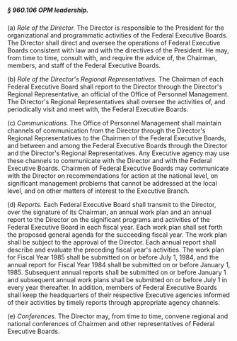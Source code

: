 ##### § 960.106 OPM leadership. #####

(a) *Role of the Director.* The Director is responsible to the President for the organizational and programmatic activities of the Federal Executive Boards. The Director shall direct and oversee the operations of Federal Executive Boards consistent with law and with the directives of the President. He may, from time to time, consult with, and require the advice of, the Chairman, members, and staff of the Federal Executive Boards.

(b) *Role of the Director's Regional Representatives.* The Chairman of each Federal Executive Board shall report to the Director through the Director's Regional Representative, an official of the Office of Personnel Management. The Director's Regional Representatives shall oversee the activities of, and periodically visit and meet with, the Federal Executive Boards.

(c) *Communications.* The Office of Personnel Management shall maintain channels of communication from the Director through the Director's Regional Representatives to the Chairmen of the Federal Executive Boards, and between and among the Federal Executive Boards through the Director and the Director's Regional Representatives. Any Executive agency may use these channels to communicate with the Director and with the Federal Executive Boards. Chairmen of Federal Executive Boards may communicate with the Director on recommendations for action at the national level, on significant management problems that cannot be addressed at the local level, and on other matters of interest to the Executive Branch.

(d) *Reports.* Each Federal Executive Board shall transmit to the Director, over the signature of its Chairman, an annual work plan and an annual report to the Director on the significant programs and activities of the Federal Executive Board in each fiscal year. Each work plan shall set forth the proposed general agenda for the succeeding fiscal year. The work plan shall be subject to the approval of the Director. Each annual report shall describe and evaluate the preceding fiscal year's activities. The work plan for Fiscal Year 1985 shall be submitted on or before July 1, 1984, and the annual report for Fiscal Year 1984 shall be submitted on or before January 1, 1985. Subsequent annual reports shall be submitted on or before January 1 and subsequent annual work plans shall be submitted on or before July 1 in every year thereafter. In addition, members of Federal Executive Boards shall keep the headquarters of their respective Executive agencies informed of their activities by timely reports through appropriate agency channels.

(e) *Conferences.* The Director may, from time to time, convene regional and national conferences of Chairmen and other representatives of Federal Executive Boards.